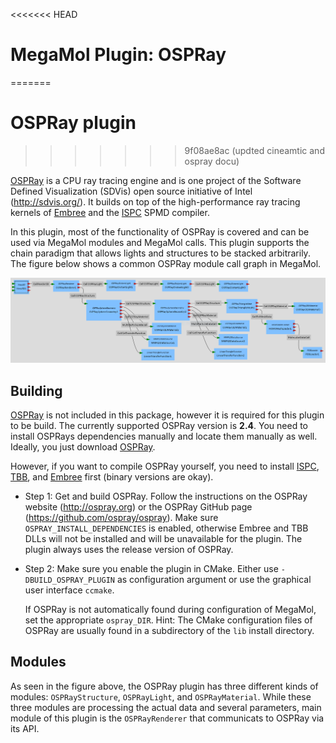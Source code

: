 <<<<<<< HEAD
# MegaMol Plugin: OSPRay
=======
# OSPRay plugin
>>>>>>> 9f08ae8ac (updted cineamtic and ospray docu)

[OSPRay](http://ospray.org) is a CPU ray tracing engine and is one project of the Software Defined Visualization (SDVis) open source initiative of Intel (http://sdvis.org/).
It builds on top of the high-performance ray tracing kernels of [Embree](https://embree.github.io/) and the [ISPC](https://ispc.github.io/) SPMD compiler.

In this plugin, most of the functionality of OSPRay is covered and can be used via MegaMol modules and MegaMol calls.
This plugin supports the chain paradigm that allows lights and structures to be stacked arbitrarily.
The figure below shows a common OSPRay module call graph in MegaMol.

![](ospray_configurator.png)


## Building

[OSPRay](http://ospray.org) is not included in this package, however it is required for this plugin to be build.
The currently supported OSPRay version is **2.4**.
You need to install OSPRays dependencies manually and locate them manually as well. 
Ideally, you just download [OSPRay](https://www.ospray.org/downloads.html).

However, if you want to compile OSPRay yourself, you need to install [ISPC](https://ispc.github.io/), [TBB](https://www.threadingbuildingblocks.org/), and [Embree](https://embree.github.io/) first (binary versions are okay).

- Step 1: Get and build OSPRay. Follow the instructions on the OSPRay website (http://ospray.org) or the OSPRay GitHub page (https://github.com/ospray/ospray). 
    Make sure `OSPRAY_INSTALL_DEPENDENCIES` is enabled, otherwise Embree and TBB DLLs will not be installed and will be unavailable for the plugin. 
    The plugin always uses the release version of OSPRay.

- Step 2: Make sure you enable the plugin in CMake. 
    Either use `-DBUILD_OSPRAY_PLUGIN` as configuration argument or use the graphical user interface `ccmake`.

    If OSPRay is not automatically found during configuration of MegaMol, set the appropriate `ospray_DIR`. 
    Hint: The CMake configuration files of OSPRay are usually found in a subdirectory of the `lib` install directory.

    <!-- TODO How to get the additionally required rkcommonConfig.cmake since OSPRay 2.4 ??? -->

## Modules

As seen in the figure above, the OSPRay plugin has three different kinds of modules: `OSPRayStructure`, `OSPRayLight`, and  `OSPRayMaterial`.
While these three modules are processing the actual data and several parameters, main module of this plugin is the `OSPRayRenderer` that communicats to OSPRay via its API.
